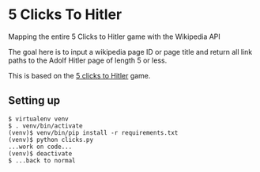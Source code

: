 5 Clicks To Hitler
==================

Mapping the entire 5 Clicks to Hitler game with the Wikipedia API

The goal here is to input a wikipedia page ID or page title and return all link paths to the Adolf Hitler page of length 5 or less.

This is based on the [5 clicks to Hitler](https://en.wikipedia.org/wiki/Wikipedia:Wiki_Game) game.

Setting up
----------

    $ virtualenv venv
    $ . venv/bin/activate
    (venv)$ venv/bin/pip install -r requirements.txt
    (venv)$ python clicks.py
    ...work on code...
    (venv)$ deactivate
    $ ...back to normal
